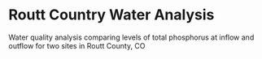 # Routt Country Water Analysis
 Water quality analysis comparing levels of total phosphorus at inflow and outflow for two sites in Routt County, CO
